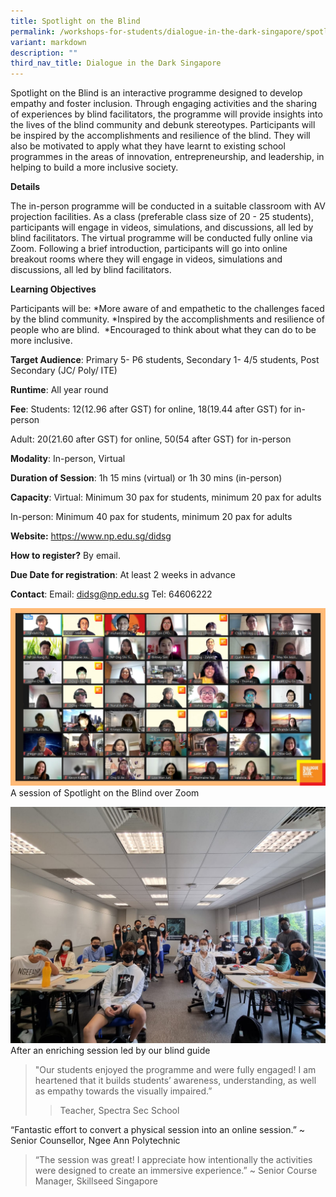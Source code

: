 ```yaml
---
title: Spotlight on the Blind
permalink: /workshops-for-students/dialogue-in-the-dark-singapore/spotlight-on-the-blind/
variant: markdown
description: ""
third_nav_title: Dialogue in the Dark Singapore
---
```

Spotlight on the Blind is an interactive programme designed to develop empathy and foster inclusion. Through engaging activities and the sharing of experiences by blind facilitators, the programme will provide insights into the lives of the blind community and debunk stereotypes. Participants will be inspired by the accomplishments and resilience of the blind. They will also be motivated to apply what they have learnt to existing school programmes in the areas of innovation, entrepreneurship, and leadership, in helping to build a more inclusive society.

**Details**

The in-person programme will be conducted in a suitable classroom with AV projection facilities. As a class (preferable class size of 20 - 25 students), participants will engage in videos, simulations, and discussions, all led by blind facilitators.   The virtual programme will be conducted fully online via Zoom.  Following a brief introduction, participants will go into online breakout rooms where they will engage in videos, simulations and discussions, all led by blind facilitators.

**Learning Objectives**

Participants will be: 
*More aware of and empathetic to the challenges faced by the blind community. 
*Inspired by the accomplishments and resilience of people who are blind. 
*Encouraged to think about what they can do to be more inclusive.

**Target Audience**: Primary 5- P6 students, Secondary 1- 4/5 students, Post Secondary (JC/ Poly/ ITE)

**Runtime**: All year round

**Fee**: Students: $12 ($12.96 after GST) for online, $18 ($19.44 after GST) for in-person 

Adult: $20 ($21.60 after GST) for online, $50 ($54 after GST) for in-person

**Modality**: In-person, Virtual

**Duration of Session**: 1h 15 mins (virtual) or 1h 30 mins (in-person)

**Capacity**: Virtual: Minimum 30 pax for students, minimum 20 pax for adults  

In-person: Minimum 40 pax for students, minimum 20 pax for adults

**Website:** https://www.np.edu.sg/didsg

**How to register?** By email.

**Due Date for registration**: At least 2 weeks in 
advance

**Contact**: Email: didsg@np.edu.sg Tel: 64606222

![](/images/spotlight%201.jpeg)
A session of Spotlight on the Blind over Zoom

![](/images/spotlight%202.jpeg)After an enriching 
session led by our blind guide


> "Our students enjoyed the programme and were fully engaged!  I am heartened that it builds students’ awareness, understanding, as well as empathy towards the visually impaired.” 
> 
> > Teacher, Spectra Sec School
> 
“Fantastic effort to convert a physical session into an online session.” ~ Senior Counsellor, Ngee Ann Polytechnic

> “The session was great! I appreciate how intentionally the activities were designed to create an immersive experience.”
~ Senior Course Manager, Skillseed Singapore